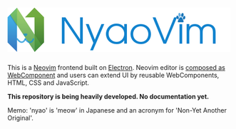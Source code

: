 ![NyaoVim](resources/title-bar.png)
===================================

This is a [Neovim](https://neovim.io/) frontend built on [Electron](http://electron.atom.io/).  Neovim editor is [composed as WebComponent](https://github.com/rhysd/neovim-component) and users can extend UI by reusable WebComponents, HTML, CSS and JavaScript.

**This repository is being heavily developed.  No documentation yet.**

Memo: 'nyao' is 'meow' in Japanese and an acronym for 'Non-Yet Another Original'.
